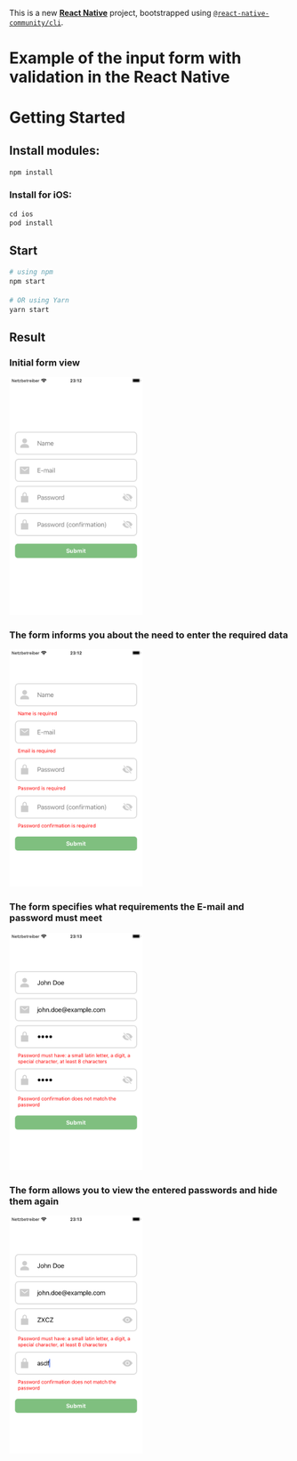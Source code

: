 This is a new [**React Native**](https://reactnative.dev) project, bootstrapped using [`@react-native-community/cli`](https://github.com/react-native-community/cli).

# Example of the input form with validation in the React Native

# Getting Started

## Install modules:

```npm install```

### Install for iOS:

```
cd ios
pod install
```

## Start

```bash
# using npm
npm start

# OR using Yarn
yarn start
```
## Result

### Initial form view

<img src="https://github.com/zahoruiko/React-Native-Input-Form-With-Validation/blob/main/promoImages/Screen-1.png" width="240" />

### The form informs you about the need to enter the required data

<img src="https://github.com/zahoruiko/React-Native-Input-Form-With-Validation/blob/main/promoImages/Screen-2.png" width="240" />

### The form specifies what requirements the E-mail and password must meet

<img src="https://github.com/zahoruiko/React-Native-Input-Form-With-Validation/blob/main/promoImages/Screen-3.png" width="240" />

### The form allows you to view the entered passwords and hide them again

<img src="https://github.com/zahoruiko/React-Native-Input-Form-With-Validation/blob/main/promoImages/Screen-4.png" width="240" />
